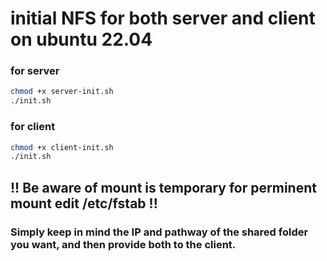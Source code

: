 # initial NFS for both server and client on ubuntu 22.04

### for server 
```bash
chmod +x server-init.sh
./init.sh

```

### for client

```bash
chmod +x client-init.sh
./init.sh
```

##  !! Be aware of mount is temporary for perminent mount edit /etc/fstab !!

### Simply keep in mind the IP and pathway of the shared folder you want, and then provide both to the client.
